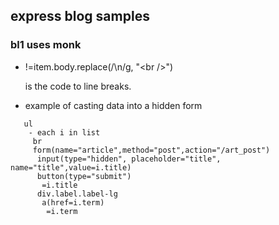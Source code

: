 ## express blog samples

### bl1 uses monk

- !=item.body.replace(/\n/g, "\<br />")

  is the code to line breaks.

- example of casting data into a hidden form


```jade
   ul
    - each i in list
     br
     form(name="article",method="post",action="/art_post")
      input(type="hidden", placeholder="title", name="title",value=i.title)
      button(type="submit") 
       =i.title
      div.label.label-lg
       a(href=i.term)
        =i.term
```